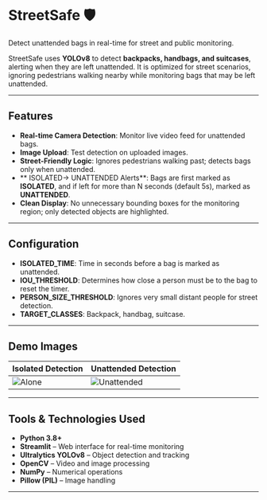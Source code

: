 # StreetSafe 🛡️

Detect unattended bags in real-time for street and public monitoring.

StreetSafe uses **YOLOv8** to detect **backpacks, handbags, and suitcases**, alerting when they are left unattended. It is optimized for street scenarios, ignoring pedestrians walking nearby while monitoring bags that may be left unattended.

---

## Features

- **Real-time Camera Detection**: Monitor live video feed for unattended bags.  
- **Image Upload**: Test detection on uploaded images.  
- **Street-Friendly Logic**: Ignores pedestrians walking past; detects bags only when unattended.  
- ** ISOLATED→ UNATTENDED Alerts**: Bags are first marked as **ISOLATED**, and if left for more than N seconds (default 5s), marked as **UNATTENDED**.  
- **Clean Display**: No unnecessary bounding boxes for the monitoring region; only detected objects are highlighted.  

---

## Configuration

- **ISOLATED_TIME**: Time in seconds before a bag is marked as unattended.  
- **IOU_THRESHOLD**: Determines how close a person must be to the bag to reset the timer.  
- **PERSON_SIZE_THRESHOLD**: Ignores very small distant people for street detection.  
- **TARGET_CLASSES**: Backpack, handbag, suitcase.  

---

## Demo Images

| Isolated Detection | Unattended Detection |
|-----------------|--------------------|
| ![Alone](img/2.png) | ![Unattended](img/1.png) |

---

## Tools & Technologies Used

- **Python 3.8+**  
- **Streamlit** – Web interface for real-time monitoring  
- **Ultralytics YOLOv8** – Object detection and tracking  
- **OpenCV** – Video and image processing  
- **NumPy** – Numerical operations  
- **Pillow (PIL)** – Image handling  

---

